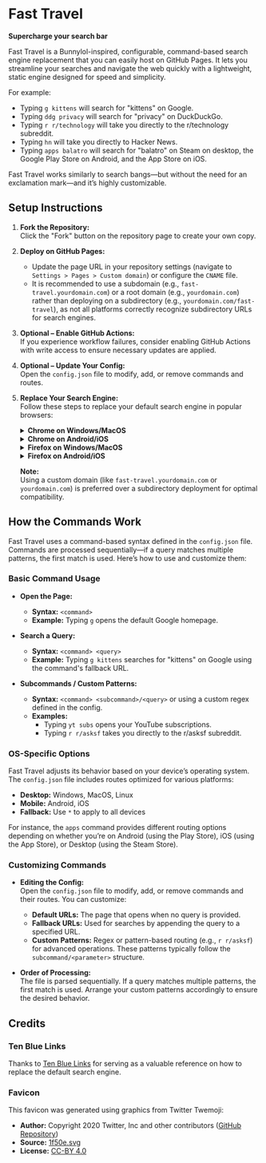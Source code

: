 # Fast Travel

**Supercharge your search bar**

Fast Travel is a Bunnylol-inspired, configurable, command-based search engine replacement that you can easily host on GitHub Pages. It lets you streamline your searches and navigate the web quickly with a lightweight, static engine designed for speed and simplicity.

For example:

- Typing `g kittens` will search for "kittens" on Google.
- Typing `ddg privacy` will search for "privacy" on DuckDuckGo.
- Typing `r r/technology` will take you directly to the r/technology subreddit.
- Typing `hn` will take you directly to Hacker News.
- Typing `apps balatro` will search for "balatro" on Steam on desktop, the Google Play Store on Android, and the App Store on iOS.

Fast Travel works similarly to search bangs—but without the need for an exclamation mark—and it’s highly customizable.

## Setup Instructions

1. **Fork the Repository:**  
   Click the "Fork" button on the repository page to create your own copy.

2. **Deploy on GitHub Pages:**  
   - Update the page URL in your repository settings (navigate to `Settings > Pages > Custom domain`) or configure the `CNAME` file.
   - It is recommended to use a subdomain (e.g., `fast-travel.yourdomain.com`) or a root domain (e.g., `yourdomain.com`) rather than deploying on a subdirectory (e.g., `yourdomain.com/fast-travel`), as not all platforms correctly recognize subdirectory URLs for search engines.

3. **Optional – Enable GitHub Actions:**  
   If you experience workflow failures, consider enabling GitHub Actions with write access to ensure necessary updates are applied.

4. **Optional – Update Your Config:**  
   Open the `config.json` file to modify, add, or remove commands and routes.

5. **Replace Your Search Engine:**  
   Follow these steps to replace your default search engine in popular browsers:

    <details>
    <summary><strong>Chrome on Windows/MacOS</strong></summary>

    1. Open **Settings > Search Engine > Manage search engines** or paste `chrome://settings/searchEngines` into your address bar.
    2. In the "Site search" (or "Other search engines") section, click **Add**.
    3. Fill in the details:
    - **Search engine:** Fast Travel
    - **Shortcut:** (e.g., `ft`)
    - **URL:** `https://fast-travel.yourdomain.com?q=%s`
    4. Click **Add**.
    5. Next to your new entry, click the menu icon and select **Make default**.
    </details>

    <details>
    <summary><strong>Chrome on Android/iOS</strong></summary>

    1. Visit your Fast Travel page (e.g., `https://fast-travel.yourdomain.com`).
    2. Perform a search using Fast Travel. (Don't skip this step.)
    3. Tap the three dots in the top-right corner.
    4. Choose **Settings**, then **Search engine**.
    5. Select **Fast Travel** from the "Recently visited" section.
    </details>

    <details>
    <summary><strong>Firefox on Windows/MacOS</strong></summary>

    1. Visit your Fast Travel page (e.g., `https://fast-travel.yourdomain.com`).
    2. Right-click on the address bar and choose **Add Fast Travel**.
    3. Open the hamburger menu in the top-right corner, then go to **Settings > Search**.
    4. In the "Default Search Engine" section, select **Fast Travel** from the drop-down menu.
    </details>

    <details>
    <summary><strong>Firefox on Android/iOS</strong></summary>

    1. Tap the three dots in the top-right corner.
    2. Choose **Settings**, then **Search**.
    3. Select **Default Search Engine**, then **+ Add Search Engine**
    4. Fill in the details:
    - **Name:** Fast Travel
    - **Search string URL:** `https://fast-travel.yourdomain.com?q=%s`
    5. Select Fast Travel
    </details>

    **Note:**  
     Using a custom domain (like `fast-travel.yourdomain.com` or `yourdomain.com`) is preferred over a subdirectory deployment for optimal compatibility.

## How the Commands Work

Fast Travel uses a command-based syntax defined in the `config.json` file. Commands are processed sequentially—if a query matches multiple patterns, the first match is used. Here’s how to use and customize them:

### Basic Command Usage

- **Open the Page:**  
  - **Syntax:** `<command>`  
  - **Example:** Typing `g` opens the default Google homepage.

- **Search a Query:**  
  - **Syntax:** `<command> <query>`  
  - **Example:** Typing `g kittens` searches for "kittens" on Google using the command's fallback URL.

- **Subcommands / Custom Patterns:**  
  - **Syntax:** `<command> <subcommand>/<query>` or using a custom regex defined in the config.  
  - **Examples:**  
    - Typing `yt subs` opens your YouTube subscriptions.
    - Typing `r r/asksf` takes you directly to the r/asksf subreddit.

### OS-Specific Options

Fast Travel adjusts its behavior based on your device’s operating system. The `config.json` file includes routes optimized for various platforms:

- **Desktop:** Windows, MacOS, Linux
- **Mobile:** Android, iOS
- **Fallback:** Use `*` to apply to all devices

For instance, the `apps` command provides different routing options depending on whether you’re on Android (using the Play Store), iOS (using the App Store), or Desktop (using the Steam Store).

### Customizing Commands

- **Editing the Config:**  
  Open the `config.json` file to modify, add, or remove commands and their routes. You can customize:
  - **Default URLs:** The page that opens when no query is provided.
  - **Fallback URLs:** Used for searches by appending the query to a specified URL.
  - **Custom Patterns:** Regex or pattern-based routing (e.g., `r r/asksf`) for advanced operations. These patterns typically follow the `subcommand/<parameter>` structure.

- **Order of Processing:**  
  The file is parsed sequentially. If a query matches multiple patterns, the first match is used. Arrange your custom patterns accordingly to ensure the desired behavior.

## Credits

### Ten Blue Links

Thanks to [Ten Blue Links](https://tenbluelinks.org/) for serving as a valuable reference on how to replace the default search engine.

### Favicon

This favicon was generated using graphics from Twitter Twemoji:

- **Author:** Copyright 2020 Twitter, Inc and other contributors ([GitHub Repository](https://github.com/twitter/twemoji))
- **Source:** [1f50e.svg](https://github.com/twitter/twemoji/blob/master/assets/svg/1f50e.svg)
- **License:** [CC-BY 4.0](https://creativecommons.org/licenses/by/4.0/)
